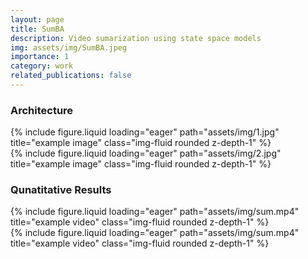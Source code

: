 ```yaml
---
layout: page
title: SumBA
description: Video sumarization using state space models  
img: assets/img/SumBA.jpeg
importance: 1
category: work
related_publications: false
---
```


<div class="row">
    <h3>Architecture</h3>
    <div class="col-sm mt-3 mt-md-0">
        {% include figure.liquid loading="eager" path="assets/img/1.jpg" title="example image" class="img-fluid rounded z-depth-1" %}
    </div>
    <div class="col-sm mt-3 mt-md-0">
        {% include figure.liquid loading="eager" path="assets/img/2.jpg" title="example image" class="img-fluid rounded z-depth-1" %}
    </div>
</div>
<div class="row mt-3">
    <h3>Qunatitative Results</h3>
    <div class="col-sm mt-3 mt-md-0">
        {% include figure.liquid loading="eager" path="assets/img/sum.mp4" title="example video" class="img-fluid rounded z-depth-1" %}
    </div>
    <div class="col-sm mt-3 mt-md-0">
        {% include figure.liquid loading="eager" path="assets/img/sum.mp4" title="example video" class="img-fluid rounded z-depth-1" %}
    </div>
</div>

